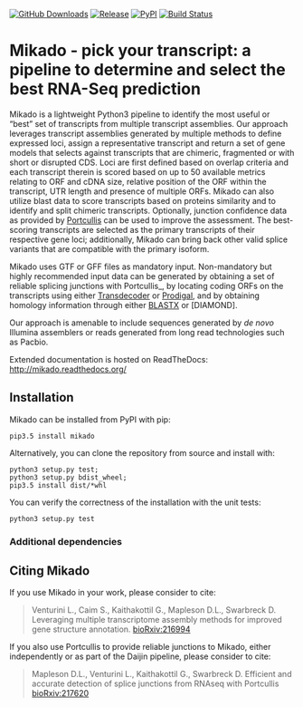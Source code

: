 [![GitHub Downloads](https://img.shields.io/github/downloads/lucventurini/mikado/total.svg?style=social&logo=github&label=download)](https://github.com/lucventurini/mikado/releases)
[![Release](https://img.shields.io/github/release/lucventurini/mikado.svg)](https://github.com/lucventurini/mikado/releases)
[![PyPI](https://img.shields.io/pypi/v/mikado.svg?style=flat)](https://pypi.python.org/pypi/mikado)
[![Build Status](https://travis-ci.org/lucventurini/mikado.svg?branch=master)](https://travis-ci.org/lucventurini/mikado)

# Mikado - pick your transcript: a pipeline to determine and select the best RNA-Seq prediction

Mikado is a lightweight Python3 pipeline to identify the most useful or “best” set of transcripts from multiple transcript assemblies. Our approach leverages transcript assemblies generated by multiple methods to define expressed loci, assign a representative transcript and return a set of gene models that selects against transcripts that are chimeric, fragmented or with short or disrupted CDS. Loci are first defined based on overlap criteria and each transcript therein is scored based on up to 50 available metrics relating to ORF and cDNA size, relative position of the ORF within the transcript,  UTR length and presence of multiple ORFs. Mikado can also utilize blast data to score transcripts based on proteins similarity and to identify and split chimeric transcripts. Optionally, junction confidence data as provided by [Portcullis] can be used to improve the assessment. The best-scoring transcripts are selected as the primary transcripts of their respective gene loci; additionally, Mikado can bring back other valid splice variants that are compatible with the primary isoform.

Mikado uses GTF or GFF files as mandatory input. Non-mandatory but highly recommended input data can be generated by obtaining a set of reliable splicing junctions with Portcullis_, by locating coding ORFs on the transcripts using either [Transdecoder] or [Prodigal], and by obtaining homology information through either [BLASTX][Blast+] or [DIAMOND].

Our approach is amenable to include sequences generated by *de novo* Illumina assemblers or reads generated from long read technologies such as Pacbio.

Extended documentation is hosted on ReadTheDocs: http://mikado.readthedocs.org/

## Installation

Mikado can be installed from PyPI with pip:

```pip3.5 install mikado```

Alternatively, you can clone the repository from source and install with:

    python3 setup.py test;
    python3 setup.py bdist_wheel;
    pip3.5 install dist/*whl
    
You can verify the correctness of the installation with the unit tests:

    python3 setup.py test

### Additional dependencies




## Citing Mikado

If you use Mikado in your work, please consider to cite:

> Venturini L., Caim S., Kaithakottil G., Mapleson D.L., Swarbreck D. Leveraging multiple transcriptome assembly methods for improved gene structure annotation. [bioRxiv:216994](https://doi.org/10.1101/216994)


If you also use Portcullis to provide reliable junctions to Mikado, either independently or as part of the Daijin pipeline, please consider to cite:


> Mapleson D.L., Venturini L., Kaithakottil G., Swarbreck D. Efficient and accurate detection of splice junctions from RNAseq with Portcullis [bioRxiv:217620](https://doi.org/10.1101/217620)

[Portcullis]: https://github.com/maplesond/portcullis
[Blast+]: https://blast.ncbi.nlm.nih.gov/Blast.cgi?PAGE_TYPE=BlastDocs&DOC_TYPE=Download
[Transdecoder]: https://github.com/TransDecoder/TransDecoder/
[Prodigal]: https://github.com/hyattpd/Prodigal